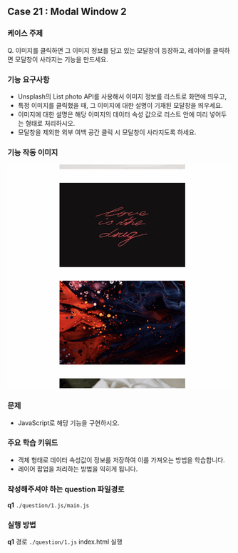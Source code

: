 ## Case 21 : Modal Window 2


### 케이스 주제
Q. 이미지를 클릭하면 그 이미지 정보를 담고 있는 모달창이 등장하고, 레이어를 클릭하면 모달창이 사라지는 기능을 만드세요.


### 기능 요구사항
- Unsplash의 List photo API를 사용해서 이미지 정보를 리스트로 화면에 띄우고,
- 특정 이미지를 클릭했을 때, 그 이미지에 대한 설명이 기재된 모달창을 띄우세요.
- 이미지에 대한 설명은 해당 이미지의 데이터 속성 값으로 리스트 안에 미리 넣어두는 형태로 처리하시오.
- 모달창을 제외한 외부 여백 공간 클릭 시 모달창이 사라지도록 하세요.


### 기능 작동 이미지
![example_image](./example.gif)


### 문제
- JavaScript로 해당 기능을 구현하시오.


### 주요 학습 키워드
- 객체 형태로 데이터 속성값이 정보를 저장하여 이를 가져오는 방법을 학습합니다.
- 레이어 팝업을 처리하는 방법을 익히게 됩니다.


### 작성해주셔야 하는 question 파일경로
**q1**
`./question/1.js/main.js`


### 실행 방법
**q1**
경로
`./question/1.js`
index.html 실행